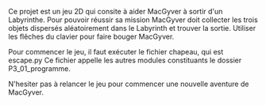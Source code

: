 Ce projet est un jeu 2D qui consite à aider MacGyver à sortir d'un Labyrinthe.
Pour pouvoir réussir sa mission MacGyver doit collecter les trois objets dispersés aléatoirement dans le Labyrinth et trouver la sortie.
Utiliser les flêches du clavier pour faire bouger MacGyver.

Pour commencer le jeu, il faut exécuter le fichier chapeau, qui est escape.py
Ce fichier appelle les autres modules constituants le dossier P3_01_programme.

N'hesiter pas à relancer le jeu pour commencer une nouvelle aventure de MacGyver.




